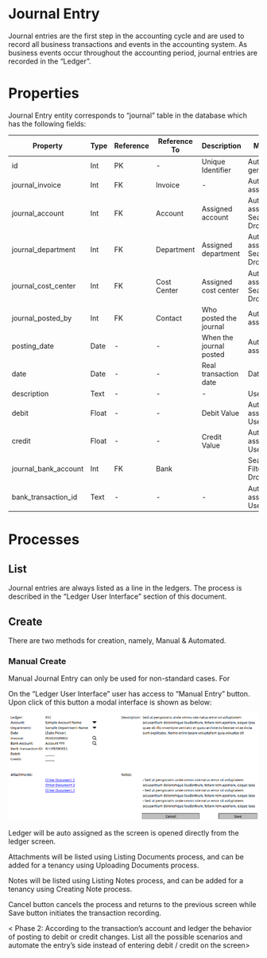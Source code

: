 # Journal Entry

Journal entries are the first step in the accounting cycle and are used to record all business transactions and events in the accounting system. As business events occur throughout the accounting period, journal entries are recorded in the “Ledger”.

# Properties

Journal Entry entity corresponds to “journal” table in the database which has the following fields:

| Property  | Type   | Reference | Reference To | Description | Method
| ------    | ------ | ------    | ------       | ------      | ------
id|Int|PK|-|Unique Identifier|Auto generated
journal_invoice|Int|FK|Invoice|-|Auto assigned
journal_account|Int|FK|Account|Assigned account|Auto assigned / Searchable Dropdown
journal_department|Int|FK|Department|Assigned department|Auto assigned / Searchable Dropdown
journal_cost_center|Int|FK|Cost Center|Assigned cost center|Auto assigned / Searchable Dropdown
journal_posted_by|Int|FK|Contact|Who posted the journal|Auto assigned
posting_date|Date|-|-|When the journal posted|Auto assigned
date|Date|-|-|Real transaction date|Datepicker
description|Text|-|-|-|User entry
debit|Float|-|-|Debit Value|Auto assigned / User entry
credit|Float|-|-|Credit Value|Auto assigned / User entry
journal_bank_account|Int|FK|Bank||Searchable Filtered Dropdown
bank_transaction_id|Text|-|-|-|Auto assigned / User entry

# Processes

## List

Journal entries are always listed as a line in the ledgers. The process is described in the “Ledger User Interface” section of this document.

## Create

There are two methods for creation, namely, Manual & Automated.

### Manual Create

Manual Journal Entry can only be used for non-standard cases. For

On the “Ledger User Interface” user has access to “Manual Entry” button. Upon click of this button a modal interface is shown as below:

![image](uploads/8035a3e0c4d89b9e99c4bd6747a77c55/image.png)

Ledger will be auto assigned as the screen is opened directly from the ledger screen.

Attachments will be listed using Listing Documents process, and can be added for a tenancy using Uploading Documents process.

Notes will be listed using Listing Notes process, and can be added for a tenancy using Creating Note process.

Cancel button cancels the process and returns to the previous screen while Save button initiates the transaction recording. 

<<TODO> Phase 2: According to the transaction’s account and ledger the behavior of posting to debit or credit changes. List all the possible scenarios and automate the entry’s side instead of entering debit / credit on the screen>

